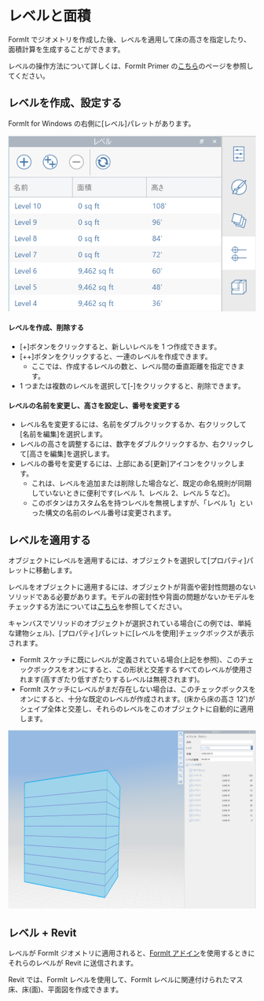 # レベルと面積

FormIt でジオメトリを作成した後、レベルを適用して床の高さを指定したり、面積計算を生成することができます。

レベルの操作方法について詳しくは、FormIt Primer の[こちら](../formit-primer/part-i/adding-floors-with-levels.md)のページを参照してください。

## レベルを作成、設定する

FormIt for Windows の右側に[レベル]パレットがあります。

![](../.gitbook/assets/20191217-levels-panel-1.png)

#### レベルを作成、削除する

* [+]ボタンをクリックすると、新しいレベルを 1 つ作成できます。
* [++]ボタンをクリックすると、一連のレベルを作成できます。
   * ここでは、作成するレベルの数と、レベル間の垂直距離を指定できます。
* 1 つまたは複数のレベルを選択して[-]をクリックすると、削除できます。

#### レベルの名前を変更し、高さを設定し、番号を変更する

* レベル名を変更するには、名前をダブルクリックするか、右クリックして[名前を編集]を選択します。
* レベルの高さを調整するには、数字をダブルクリックするか、右クリックして[高さを編集]を選択します。
* レベルの番号を変更するには、上部にある[更新]アイコンをクリックします。
   * これは、レベルを追加または削除した場合など、既定の命名規則が同期していないときに便利です\(レベル 1、レベル 2、レベル 5 など\)。
   * このボタンはカスタム名を持つレベルを無視しますが、「レベル 1」といった構文の名前のレベル番号は変更されます。

## レベルを適用する

オブジェクトにレベルを適用するには、オブジェクトを選択して[プロパティ]パレットに移動します。

レベルをオブジェクトに適用するには、オブジェクトが背面や密封性問題のないソリッドである必要があります。モデルの密封性や背面の問題がないかモデルをチェックする方法については[こちら](https://formit.autodesk.com/blog/post/repairing-solid-models)を参照してください。

キャンバスでソリッドのオブジェクトが選択されている場合\(この例では、単純な建物シェル\)、[プロパティ]パレットに[レベルを使用]チェックボックスが表示されます。

* FormIt スケッチに既にレベルが定義されている場合\(上記を参照\)、このチェックボックスをオンにすると、この形状と交差するすべてのレベルが使用されます\(高すぎたり低すぎたりするレベルは無視されます\)。
* FormIt スケッチにレベルがまだ存在しない場合は、このチェックボックスをオンにすると、十分な既定のレベルが作成されます。\(床から床の高さ 12'\)がシェイプ全体と交差し、それらのレベルをこのオブジェクトに自動的に適用します。

![](../.gitbook/assets/20191217-properties-panel.png)

## レベル + Revit

レベルが FormIt ジオメトリに適用されると、[FormIt アドイン](https://formit.autodesk.com/page/formit-revit)を使用するときにそれらのレベルが Revit に送信されます。

Revit では、FormIt レベルを使用して、FormIt レベルに関連付けられたマス床、床\(面\)、平面図を作成できます。



